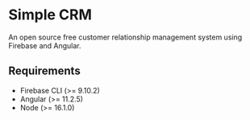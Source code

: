 # Simple CRM
An open source free customer relationship management system using Firebase and Angular.

## Requirements
* Firebase CLI (>= 9.10.2)
* Angular (>= 11.2.5)
* Node (>= 16.1.0)
